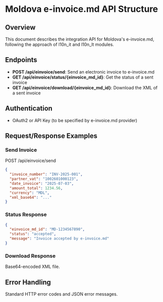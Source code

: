 # Moldova e-invoice.md API Structure

## Overview
This document describes the integration API for Moldova's e-invoice.md, following the approach of l10n_it and l10n_lt modules.

## Endpoints
- **POST /api/einvoice/send**: Send an electronic invoice to e-invoice.md
- **GET /api/einvoice/status/{einvoice_md_id}**: Get the status of a sent invoice
- **GET /api/einvoice/download/{einvoice_md_id}**: Download the XML of a sent invoice

## Authentication
- OAuth2 or API Key (to be specified by e-invoice.md provider)

## Request/Response Examples
### Send Invoice
POST /api/einvoice/send
```json
{
  "invoice_number": "INV-2025-001",
  "partner_vat": "1002601000123",
  "date_invoice": "2025-07-03",
  "amount_total": 1234.56,
  "currency": "MDL",
  "xml_base64": "..."
}
```

### Status Response
```json
{
  "einvoice_md_id": "MD-1234567890",
  "status": "accepted",
  "message": "Invoice accepted by e-invoice.md"
}
```

### Download Response
Base64-encoded XML file.

## Error Handling
Standard HTTP error codes and JSON error messages.

